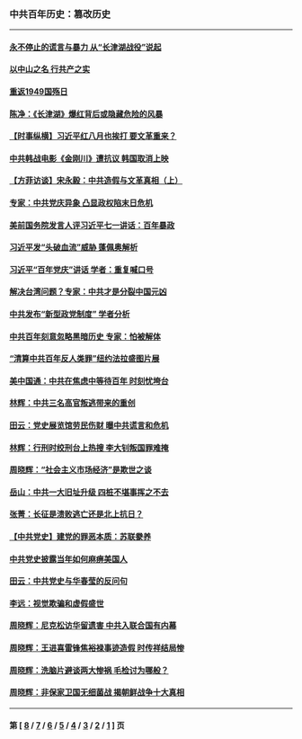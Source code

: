 ### 中共百年历史：篡改历史
---
#### [永不停止的谎言与暴力 从“长津湖战役”说起](../../pages/nf1176115/n13494094.md?05300430) 
#### [以中山之名 行共产之实](../../pages/nf1176115/n13346437.md?05300430) 
#### [重返1949国殇日](../../pages/nf1176115/n13346372.md?05300430) 
#### [陈净：《长津湖》爆红背后或隐藏危险的风暴](../../pages/nf1176115/n13314364.md?05300430) 
#### [【时事纵横】习近平红八月也挨打 要文革重来？](../../pages/nf1176115/n13231393.md?05300430) 
#### [中共韩战电影《金刚川》遭抗议 韩国取消上映](../../pages/nf1176115/n13219114.md?05300430) 
#### [【方菲访谈】宋永毅：中共造假与文革真相（上）](../../pages/nf1176115/n13200760.md?05300430) 
#### [专家：中共党庆异象 凸显政权陷末日危机](../../pages/nf1176115/n13067084.md?05300430) 
#### [美前国务院发言人评习近平七一讲话：百年暴政](../../pages/nf1176115/n13066986.md?05300430) 
#### [习近平发“头破血流”威胁 蓬佩奥解析](../../pages/nf1176115/n13063604.md?05300430) 
#### [习近平“百年党庆”讲话 学者：重复喊口号](../../pages/nf1176115/n13061411.md?05300430) 
#### [解决台湾问题？专家：中共才是分裂中国元凶](../../pages/nf1176115/n13060811.md?05300430) 
#### [中共发布“新型政党制度” 学者分析](../../pages/nf1176115/n13056354.md?05300430) 
#### [中共百年刻意忽略黑暗历史 专家：怕被解体](../../pages/nf1176115/n13056056.md?05300430) 
#### [“清算中共百年反人类罪”纽约法拉盛图片展](../../pages/nf1176115/n13052220.md?05300430) 
#### [美中国通：中共在焦虑中等待百年 时刻忧垮台](../../pages/nf1176115/n13048820.md?05300430) 
#### [林辉：中共三名高官叛逃带来的重创](../../pages/nf1176115/n13035206.md?05300430) 
#### [田云：党史展览馆劳民伤财 曝中共谎言和危机](../../pages/nf1176115/n13033900.md?05300430) 
#### [林辉：行刑时绞刑台上热搜 李大钊叛国罪难掩](../../pages/nf1176115/n13031965.md?05300430) 
#### [周晓辉：“社会主义市场经济”是欺世之谈](../../pages/nf1176115/n13024090.md?05300430) 
#### [岳山：中共一大旧址升级 四桩不堪事挥之不去](../../pages/nf1176115/n13021697.md?05300430) 
#### [张菁：长征是溃败逃亡还是北上抗日？](../../pages/nf1176115/n13020585.md?05300430) 
#### [【中共党史】建党的罪恶本质：苏联豢养](../../pages/nf1176115/n13011888.md?05300430) 
#### [中共党史披露当年如何麻痹美国人](../../pages/nf1176115/n12966400.md?05300430) 
#### [田云：中共党史与华春莹的反问句](../../pages/nf1176115/n12765178.md?05300430) 
#### [李远：视觉欺骗和虚假盛世](../../pages/nf1176115/n12993376.md?05300430) 
#### [周晓辉：尼克松访华留遗害 中共入联合国有内幕](../../pages/nf1176115/n12991422.md?05300430) 
#### [周晓辉：王进喜雷锋焦裕禄事迹造假 时传祥结局惨](../../pages/nf1176115/n12985497.md?05300430) 
#### [周晓辉：洗脑片避谈两大惨祸 毛检讨为哪般？](../../pages/nf1176115/n12971285.md?05300430) 
#### [周晓辉：非保家卫国无细菌战 揭朝鲜战争十大真相](../../pages/nf1176115/n12954161.md?05300430) 

---
#### 第 [ [8](./8.md?05300430) / [7](./7.md?05300430) / [6](./6.md?05300430) / [5](./5.md?05300430) / [4](./4.md?05300430) / [3](./3.md?05300430) / [2](./2.md?05300430) / [1](./1.md?05300430) ] 页
